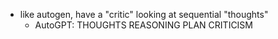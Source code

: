 * like autogen, have a "critic" looking at sequential "thoughts"
  * AutoGPT: THOUGHTS REASONING PLAN CRITICISM
